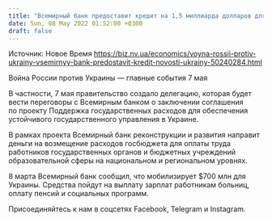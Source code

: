 ```yaml
---
title: "Всемирный банк предоставит кредит на 1,5 миллиарда долларов для работников бюджетной сферы"
date: Sun, 08 May 2022 01:52:00 +0300
draft: false
---
```

Источник: Новое Время https://biz.nv.ua/economics/voyna-rossii-protiv-ukrainy-vsemirnyy-bank-predostavit-kredit-novosti-ukrainy-50240284.html


Война России против Украины — главные события 7 мая

В частности, 7 мая правительство создало делегацию, которая будет вести переговоры с Всемирным банком о заключении соглашения по проекту Поддержка государственных расходов для обеспечения устойчивого государственного управления в Украине.

В рамках проекта Всемирный банк реконструкции и развития направит деньги на возмещение расходов госбюджета для оплаты труда работников государственных органов и бюджетных учреждений образовательной сферы на национальном и региональном уровнях.

8 марта Всемирный банк сообщил, что мобилизирует $700 млн для Украины. Средства пойдут на выплату зарплат работникам больниц, оплату пенсий и социальных программ.

Присоединяйтесь к нам в соцсетях Facebook, Telegram и Instagram.
